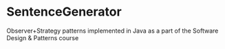 # SentenceGenerator
Observer+Strategy patterns implemented in Java as a part of the Software Design &amp; Patterns course
